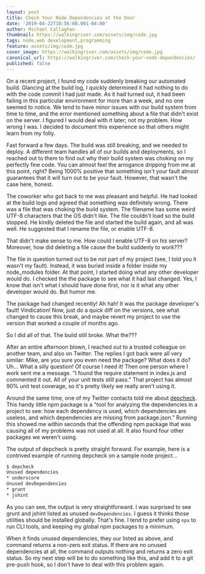 ```yaml
---
layout: post
title: Check Your Node Dependencies at the Door
date: '2019-04-22T10:56:00.001-04:00'
author: Michael Callaghan
thumbnail: https://walkingriver.com/assets/img/code.jpg
tags: node,web development,programming
feature: assets/img/code.jpg
cover_image: https://walkingriver.com/assets/img/code.jpg
canonical_url: https://walkingriver.com/check-your-node-dependencies/
published: false
---
```


On a recent project, I found my code suddenly breaking our automated build. Glancing at the build log, I quickly determined it had nothing to do with the code commit I had just made. As it had turned out, it had been failing in this particular environment for more than a week, and no one seemed to notice. We tend to have minor issues with our build system from time to time, and the error mentioned something about a file that didn't exist on the server. I figured I would deal with it later; not my problem. How wrong I was. I decided to document this experience so that others might learn from my folly.

<!--more-->

Fast forward a few days. The build was still breaking, and we needed to deploy. A different team handles all of our builds and deployments, so I reached out to them to find out why their build system was choking on my perfectly fine code. You can almost feel the arrogance dripping from me at this point, right? Being 1000% positive that something isn't your fault almost guarantees that it will turn out to be your fault. However, that wasn't the case here, honest.

The coworker who got back to me was pleasant and helpful. He had looked at the build logs and agreed that something was definitely wrong. There was a file that was choking the build system. The filename has some weird UTF-8 characters that the OS didn't like. The file couldn't load so the build stopped. He kindly deleted the file and started the build again, and all was well. He suggested that I rename the file, or enable UTF-8. 

That didn't make sense to me. How could I enable UTF-8 on _his_ server? Moreover, how did deleting a file cause the build suddenly to work???

The file in question turned out to be not part of my project (see, I told you it wasn't my fault). Instead, it was buried inside a folder inside my node_modules folder. At that point, I started doing what any other developer would do. I checked the the package to see what it had last changed. Yes, I know that isn't what I should have done first, nor is it what any other developer would do. But humor me.

The package had changed recently! Ah hah! It was the package developer's fault! Vindication! Now, just do a quick diff on the versions, see what changed to cause this break, and maybe revert my project to use the version that worked a couple of months ago. 

So I did all of that. The build still broke. What the???

After an entire afternoon blown, I reached out to a trusted colleague on another team, and also on Twitter. The replies I got back were all very similar: Mike, are you sure you even need the package? What does it do? Uh... What a silly question! Of course I need it! Then one person where I work sent me a message. "I found the require statement in index.js and commented it out. All of your unit tests still pass." That project has almost 90% unit test coverage, so it's pretty likely we really aren't using it. 

Around the same time, one of my Twitter contacts told me about [depcheck](https://www.npmjs.com/package/depcheck). This handy little npm package is a "tool for analyzing the dependencies in a project to see: how each dependency is used, which dependencies are useless, and which dependencies are missing from package.json." Running this showed me within seconds that the offending npm package that was causing all of my problems was not used at all. It also found four other packages we weren't using. 

The output of depcheck is pretty straight forward. For example, here is a contrived example of running depcheck on a sample node project...

```sh
$ depcheck
Unused dependencies
* underscore
Unused devDependencies
* grunt
* jshint
```

As you can see, the output is very straightforward. I was surprised to see grunt and jshint listed as unused `devDependencies`. I guess it thinks those utilities should be installed globally. That's fine. I tend to prefer using `npx` to run CLI tools, and keeping my global npm packages to a minimum. 

When it finds unused dependencies, they our listed as above, and command returns a non-zero exit status. If there are no unused dependencies at all, the command outputs nothing and returns a zero exit status. So my next step will be to do something like this, and add it to a git pre-push hook, so I don't have to deal with this problem again. 

```sh
```


